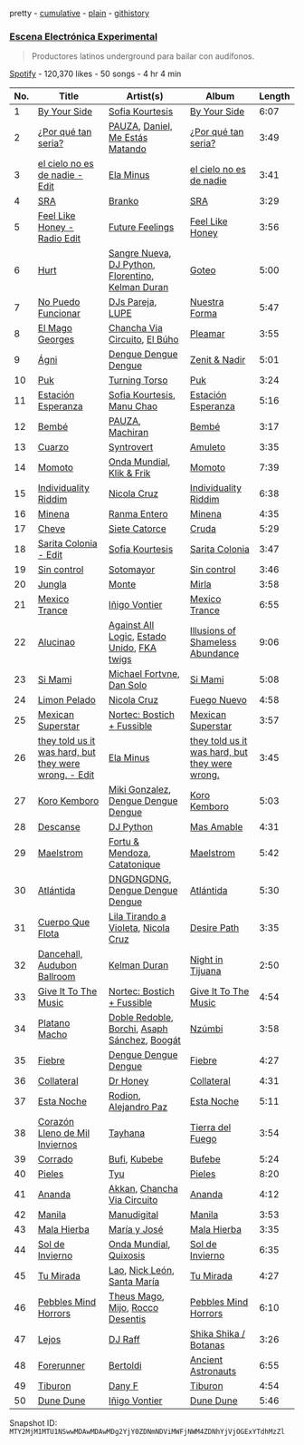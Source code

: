 pretty - [cumulative](/playlists/cumulative/37i9dQZF1DWWzc8XPy0ntN.md) - [plain](/playlists/plain/37i9dQZF1DWWzc8XPy0ntN) - [githistory](https://github.githistory.xyz/mackorone/spotify-playlist-archive/blob/main/playlists/plain/37i9dQZF1DWWzc8XPy0ntN)

### [Escena Electrónica Experimental](https://open.spotify.com/playlist/37i9dQZF1DWWzc8XPy0ntN)

> Productores latinos underground para bailar con audífonos.

[Spotify](https://open.spotify.com/user/spotify) - 120,370 likes - 50 songs - 4 hr 4 min

| No. | Title | Artist(s) | Album | Length |
|---|---|---|---|---|
| 1 | [By Your Side](https://open.spotify.com/track/69uPNh3b6VKdMZMbIKYQ1l) | [Sofia Kourtesis](https://open.spotify.com/artist/7wXTWO45lqpUejDkike0Gf) | [By Your Side](https://open.spotify.com/album/4iv1fsRtMDanS6VB6RW0Hg) | 6:07 |
| 2 | [¿Por qué tan seria?](https://open.spotify.com/track/6wdkhuxxLOebJK8scPd9LX) | [PAUZA](https://open.spotify.com/artist/2GZ0VsYD0N5Gb3EOIELa1N), [Daniel, Me Estás Matando](https://open.spotify.com/artist/51yyeVxyvecgePAWXmeLUE) | [¿Por qué tan seria?](https://open.spotify.com/album/32NnTNEkICcFVI1gfV5amQ) | 3:49 |
| 3 | [el cielo no es de nadie \- Edit](https://open.spotify.com/track/1pY4lWKYXLGqcSql0CzDuy) | [Ela Minus](https://open.spotify.com/artist/4rdJkXHNrMgowlwUdQAg8T) | [el cielo no es de nadie](https://open.spotify.com/album/2NzNIhJKRGCuPWfAJtUUCL) | 3:41 |
| 4 | [SRA](https://open.spotify.com/track/6J3FPGcMwdO1ik7sYRjKCF) | [Branko](https://open.spotify.com/artist/1lEBJGJgdoevi1Clv9CqLT) | [SRA](https://open.spotify.com/album/13AzeHpoKFRk6T2R9hsaGb) | 3:29 |
| 5 | [Feel Like Honey \- Radio Edit](https://open.spotify.com/track/4SDgjPDwZTPNPDFyN1hkwQ) | [Future Feelings](https://open.spotify.com/artist/3Au2QfFkLbGnjGvQ2DR0kH) | [Feel Like Honey](https://open.spotify.com/album/7pDqpbAxk2iT8EgC9WpDPI) | 3:56 |
| 6 | [Hurt](https://open.spotify.com/track/7nZfJZknW5vyEU2uWJhmiI) | [Sangre Nueva](https://open.spotify.com/artist/0YmokPIhVketCTSXBRp20R), [DJ Python](https://open.spotify.com/artist/1LoZxxInSyuVFKSMAB4BPl), [Florentino](https://open.spotify.com/artist/1rhVQSyhxNOMN6RHi2sB44), [Kelman Duran](https://open.spotify.com/artist/6PIl48ctj6HDmqVM2uIikd) | [Goteo](https://open.spotify.com/album/0bSLm9NcV2xx1cXNyQpy24) | 5:00 |
| 7 | [No Puedo Funcionar](https://open.spotify.com/track/5ovjlgDlwy3fDfAWDh1Pki) | [DJs Pareja](https://open.spotify.com/artist/5oTo90z4UYa7QUQ3Je3dQ7), [LUPE](https://open.spotify.com/artist/4PRzyAvNqlYKSMhsKl2e0j) | [Nuestra Forma](https://open.spotify.com/album/1Vr6Mf9IkYR5GEwjLyfxMq) | 5:47 |
| 8 | [El Mago Georges](https://open.spotify.com/track/1CJ5JejmIAEtShoxy8DQHU) | [Chancha Via Circuito](https://open.spotify.com/artist/6E8vZ5lkpXbXlkgHhbVJSl), [El Búho](https://open.spotify.com/artist/1I7FVmvisCtSFzmm87mbLR) | [Pleamar](https://open.spotify.com/album/2I9xcItj7QW0UFZUIZy6sH) | 3:55 |
| 9 | [Ágni](https://open.spotify.com/track/6oFeHebu9Jv72wfFrC2wRm) | [Dengue Dengue Dengue](https://open.spotify.com/artist/4dNjJV9AjGqHzkZualfhnG) | [Zenit & Nadir](https://open.spotify.com/album/5F3AulLRnkl7a52gcim5q6) | 5:01 |
| 10 | [Puk](https://open.spotify.com/track/06nGBVYjH9ajxhrGQ2xfvV) | [Turning Torso](https://open.spotify.com/artist/6j5BxXSPPlGZIMeWjMoIPQ) | [Puk](https://open.spotify.com/album/4s2pQPbpvmtDTV2lecbqvi) | 3:24 |
| 11 | [Estación Esperanza](https://open.spotify.com/track/1jGkLUJCl46NmXIM6rUghn) | [Sofia Kourtesis](https://open.spotify.com/artist/7wXTWO45lqpUejDkike0Gf), [Manu Chao](https://open.spotify.com/artist/6wH6iStAh4KIaWfuhf0NYM) | [Estación Esperanza](https://open.spotify.com/album/64q41JtvnThaB2VaVrqfpQ) | 5:16 |
| 12 | [Bembé](https://open.spotify.com/track/0yNL4Rma8wSmtBH39UuEUG) | [PAUZA](https://open.spotify.com/artist/2GZ0VsYD0N5Gb3EOIELa1N), [Machiran](https://open.spotify.com/artist/2G9YVfs6LKoJeFnGj4K3yx) | [Bembé](https://open.spotify.com/album/4gvhsXGJz2vzI16PJuFznV) | 3:17 |
| 13 | [Cuarzo](https://open.spotify.com/track/1aIModmKDbvX4xJqBFgQv8) | [Syntrovert](https://open.spotify.com/artist/541d4y9qEGqgZBoHrR0NmA) | [Amuleto](https://open.spotify.com/album/03fMs2DjHK6n5zbDqKkGHg) | 3:35 |
| 14 | [Momoto](https://open.spotify.com/track/6zyb9XHm1RjxaeerHo8Mv5) | [Onda Mundial](https://open.spotify.com/artist/5c5oay9VCy0a9RzFw1S8Dp), [Klik & Frik](https://open.spotify.com/artist/56P5wn7V6w46OyYV9vS5jC) | [Momoto](https://open.spotify.com/album/3cThlPotjMGdTYVj77PXpA) | 7:39 |
| 15 | [Individuality Riddim](https://open.spotify.com/track/5xbSiMMp6T98hJEQrUfFXX) | [Nicola Cruz](https://open.spotify.com/artist/0OltT51j3hIkgaDJqqPzDn) | [Individuality Riddim](https://open.spotify.com/album/2QQ714tuWG924CXN9H150s) | 6:38 |
| 16 | [Minena](https://open.spotify.com/track/4yvUIVFjmNJL7nrb0irmBa) | [Ranma Entero](https://open.spotify.com/artist/779eiS92bExNWIAWxmiWIB) | [Minena](https://open.spotify.com/album/0IWOooqWyw1lf5xqYGGs3H) | 4:35 |
| 17 | [Cheve](https://open.spotify.com/track/16f4s3WLYMbCtIVlyaqO89) | [Siete Catorce](https://open.spotify.com/artist/3MVzVLPSlOV0s6mGQ2YZHr) | [Cruda](https://open.spotify.com/album/2Ia0Ig2JkLx3NNpdxuICeH) | 5:29 |
| 18 | [Sarita Colonia \- Edit](https://open.spotify.com/track/0VNtKhOQZConLZc1GjQckk) | [Sofia Kourtesis](https://open.spotify.com/artist/7wXTWO45lqpUejDkike0Gf) | [Sarita Colonia](https://open.spotify.com/album/0ku4piLs17h4xD7e92FEf6) | 3:47 |
| 19 | [Sin control](https://open.spotify.com/track/4yNonlwveBYAglVu6lO4hw) | [Sotomayor](https://open.spotify.com/artist/13UO3EqZHeNkeDQKjUS8oH) | [Sin control](https://open.spotify.com/album/55UvtCx5rsi1djBrqEJ7tb) | 3:46 |
| 20 | [Jungla](https://open.spotify.com/track/4iS3nysui6BO2ljE6Z00yu) | [Monte](https://open.spotify.com/artist/1fcnE99XRNfHPyu27ysuNG) | [Mirla](https://open.spotify.com/album/2thUe8kdgLxFD6TUbCVwI7) | 3:58 |
| 21 | [Mexico Trance](https://open.spotify.com/track/4yg5djr9I1rhJZAXUxZIg4) | [Iñigo Vontier](https://open.spotify.com/artist/46102Rmv7OVlBvNRnH3fj2) | [Mexico Trance](https://open.spotify.com/album/7AJ6vYLnEU0O6yzO6fvJIZ) | 6:55 |
| 22 | [Alucinao](https://open.spotify.com/track/6bkbxLo2NwGu7jP5quwsMq) | [Against All Logic](https://open.spotify.com/artist/0ngUeF0DGpYmPec80MqSi1), [Estado Unido](https://open.spotify.com/artist/7DZfK2JuwyUwWEP95P35Gw), [FKA twigs](https://open.spotify.com/artist/6nB0iY1cjSY1KyhYyuIIKH) | [Illusions of Shameless Abundance](https://open.spotify.com/album/7xULtQ7JrUi2t7fD2sn0B0) | 9:06 |
| 23 | [Si Mami](https://open.spotify.com/track/3iG93FbuY3fqgfedMCC6A7) | [Michael Fortvne](https://open.spotify.com/artist/6BIKs7su9UYmtKs5nj3Jpz), [Dan Solo](https://open.spotify.com/artist/7E1ZwNnXreZgJpmTNUJva7) | [Si Mami](https://open.spotify.com/album/6RMpW1nConyzYdawMen6ps) | 5:08 |
| 24 | [Limon Pelado](https://open.spotify.com/track/4AObAZOnmRqCET9CgdzoeD) | [Nicola Cruz](https://open.spotify.com/artist/0OltT51j3hIkgaDJqqPzDn) | [Fuego Nuevo](https://open.spotify.com/album/3jXvU3BbxtNU9q5XG4BvDh) | 4:58 |
| 25 | [Mexican Superstar](https://open.spotify.com/track/71twNlaatmLS7noNHrjNlZ) | [Nortec: Bostich + Fussible](https://open.spotify.com/artist/3Jarv4dvk7d9k6AkqDUVJg) | [Mexican Superstar](https://open.spotify.com/album/4lSJuFFlo7MEKtpLCBXW14) | 3:57 |
| 26 | [they told us it was hard, but they were wrong\. \- Edit](https://open.spotify.com/track/4eChGxuP1HLtOPpQFFXRbP) | [Ela Minus](https://open.spotify.com/artist/4rdJkXHNrMgowlwUdQAg8T) | [they told us it was hard, but they were wrong.](https://open.spotify.com/album/6PbCwsrFphZdHvDhDneO4v) | 3:45 |
| 27 | [Koro Kemboro](https://open.spotify.com/track/0WpeystVcDypHRUhfrRBuz) | [Miki Gonzalez](https://open.spotify.com/artist/0ifCMWK5i03zLZL2N5hmWy), [Dengue Dengue Dengue](https://open.spotify.com/artist/4dNjJV9AjGqHzkZualfhnG) | [Koro Kemboro](https://open.spotify.com/album/2a99LCBq1HLVEym4R7iHYF) | 5:03 |
| 28 | [Descanse](https://open.spotify.com/track/4OQOtq13NDob5sVbAhRla6) | [DJ Python](https://open.spotify.com/artist/1LoZxxInSyuVFKSMAB4BPl) | [Mas Amable](https://open.spotify.com/album/2RLMab2R3icqnFA2dYJKVc) | 4:31 |
| 29 | [Maelstrom](https://open.spotify.com/track/1xBqxKhj35tVGNmq4NpQ4e) | [Fortu & Mendoza](https://open.spotify.com/artist/1Hxlo5vn0d4y63L6C0kxex), [Catatonique](https://open.spotify.com/artist/2MYL2t7eQ5DTL4HBQ7dL9q) | [Maelstrom](https://open.spotify.com/album/1hefknIQ0TMrdyr6HT1qtI) | 5:42 |
| 30 | [Atlántida](https://open.spotify.com/track/4XG8r3tuGn2Sossi2eoNtO) | [DNGDNGDNG](https://open.spotify.com/artist/4qw8wHJ1ZGNFQVZ1zM4NOq), [Dengue Dengue Dengue](https://open.spotify.com/artist/4dNjJV9AjGqHzkZualfhnG) | [Atlántida](https://open.spotify.com/album/5WHYmcgeLzkJVlnyAYA3pj) | 5:30 |
| 31 | [Cuerpo Que Flota](https://open.spotify.com/track/4x9kOCgS6h3IBFZPR8asWe) | [Lila Tirando a Violeta](https://open.spotify.com/artist/1ZD9xcoRJKY4ldaV4UuAhx), [Nicola Cruz](https://open.spotify.com/artist/0OltT51j3hIkgaDJqqPzDn) | [Desire Path](https://open.spotify.com/album/4QMLBkfHh8ZrBLm3HGDx9V) | 3:35 |
| 32 | [Dancehall, Audubon Ballroom](https://open.spotify.com/track/09LNA3vpPg0Zd3ghzTv5BN) | [Kelman Duran](https://open.spotify.com/artist/6PIl48ctj6HDmqVM2uIikd) | [Night in Tijuana](https://open.spotify.com/album/4vKaGMoRdGVu6u6GJyqHTx) | 2:50 |
| 33 | [Give It To The Music](https://open.spotify.com/track/4lzBK0eegI0rCCEIPg0sVI) | [Nortec: Bostich + Fussible](https://open.spotify.com/artist/3Jarv4dvk7d9k6AkqDUVJg) | [Give It To The Music](https://open.spotify.com/album/7KNJCJsDEnAdLt9WbJD0Th) | 4:54 |
| 34 | [Platano Macho](https://open.spotify.com/track/2JW0Rz7D4q3KxbvsBZrZZv) | [Doble Redoble](https://open.spotify.com/artist/4XJopnM0aD3RN5NWnl6fdT), [Borchi](https://open.spotify.com/artist/1dPeBgMAiuyI2gXcphyNMH), [Asaph Sánchez](https://open.spotify.com/artist/6WDgyfRIVQ68WwwnYZIOsI), [Boogát](https://open.spotify.com/artist/2y2bEk3zCBVBMDkrXgA29R) | [Nzúmbi](https://open.spotify.com/album/76dn7yiHINDA18rFqopGp0) | 3:58 |
| 35 | [Fiebre](https://open.spotify.com/track/00PyNFoOwrk0Aw3O7qU2kh) | [Dengue Dengue Dengue](https://open.spotify.com/artist/4dNjJV9AjGqHzkZualfhnG) | [Fiebre](https://open.spotify.com/album/6y2lryBMGXmaZ8CxuHfOXj) | 4:27 |
| 36 | [Collateral](https://open.spotify.com/track/5JNel3LbbwTMf2ZfwX3SL0) | [Dr Honey](https://open.spotify.com/artist/2ancfz442teYM3RI1zUcNr) | [Collateral](https://open.spotify.com/album/25hxlT3FXHFLHzBBwZOUOV) | 4:31 |
| 37 | [Esta Noche](https://open.spotify.com/track/2nPpXPgqCAUlmMxjnaaoMG) | [Rodion](https://open.spotify.com/artist/4G12bh08cCVQXa9pO4iIRe), [Alejandro Paz](https://open.spotify.com/artist/58JUcJgPMahuJHcVQM5CNL) | [Esta Noche](https://open.spotify.com/album/4otyeBB3oeu6L7M7tYD1It) | 5:11 |
| 38 | [Corazón Lleno de Mil Inviernos](https://open.spotify.com/track/3rE9V4p5WkROR7ud2QG6Yh) | [Tayhana](https://open.spotify.com/artist/647u1oTQ3MgB1k4FwVrPfg) | [Tierra del Fuego](https://open.spotify.com/album/3bM79Y0P0jnhA6Yz8lE2Fa) | 3:54 |
| 39 | [Corrado](https://open.spotify.com/track/0ulKl0MCIn9mYHmxK8DLA2) | [Bufi](https://open.spotify.com/artist/0ckrHQgGWuXzYxRM0jLOZZ), [Kubebe](https://open.spotify.com/artist/05EKr75TBeDGYstwAKRMpH) | [Bufebe](https://open.spotify.com/album/1BU2ah2FQ4SbswByhQonrO) | 5:24 |
| 40 | [Pieles](https://open.spotify.com/track/5kh71E46NXD2ub6OcvFVy5) | [Tyu](https://open.spotify.com/artist/5IToOsTYhrDB6BqOxpWTxM) | [Pieles](https://open.spotify.com/album/6wnljTM7txuqv9nCu2sRAu) | 8:20 |
| 41 | [Ananda](https://open.spotify.com/track/4OM2bUjoj6mciwhLxwJG2j) | [Akkan](https://open.spotify.com/artist/2CA2ypghZh6RCxJdPOQ4Ze), [Chancha Via Circuito](https://open.spotify.com/artist/6E8vZ5lkpXbXlkgHhbVJSl) | [Ananda](https://open.spotify.com/album/458iq3ckasP86d5CoLlyJb) | 4:12 |
| 42 | [Manila](https://open.spotify.com/track/1uo9jMH4Z3DrpPGi6jm9E4) | [Manudigital](https://open.spotify.com/artist/1EPdzkPNE9fwx1qhN4mUrH) | [Manila](https://open.spotify.com/album/7rwOOLEqFtz8cIsmW9UC91) | 3:53 |
| 43 | [Mala Hierba](https://open.spotify.com/track/1QjfhdsjAMgXKR78X7NUXr) | [María y José](https://open.spotify.com/artist/6DsIWcjlRh4a01ig2mutYX) | [Mala Hierba](https://open.spotify.com/album/2gUpydA3UPgqBkpjGbCCOy) | 3:35 |
| 44 | [Sol de Invierno](https://open.spotify.com/track/6dIbDu0GaRGODv9t7YvRnN) | [Onda Mundial](https://open.spotify.com/artist/5c5oay9VCy0a9RzFw1S8Dp), [Quixosis](https://open.spotify.com/artist/1kBj1OQBW8iSmYbxIIQgcA) | [Sol de Invierno](https://open.spotify.com/album/4LeJLxTUE07aLB6GBtYYIp) | 6:35 |
| 45 | [Tu Mirada](https://open.spotify.com/track/2iYy3bF7epY1Phd2ovqkbU) | [Lao](https://open.spotify.com/artist/2zDEnKW6qy7E4M9A2c2YAZ), [Nick León](https://open.spotify.com/artist/3qOGTt4eTeEkCn3efhAGu2), [Santa María](https://open.spotify.com/artist/7LkizBgIzMjcQWQow29fZm) | [Tu Mirada](https://open.spotify.com/album/4orzCYGgSLcWCcFNS5CUbd) | 4:27 |
| 46 | [Pebbles Mind Horrors](https://open.spotify.com/track/3FJQL59dUXL0Xq6dJTMXXL) | [Theus Mago](https://open.spotify.com/artist/5AmmljbTOeKJcfoTd6QCd3), [Mijo](https://open.spotify.com/artist/4cLXwxOqso1lUoR0SIk0jl), [Rocco Desentis](https://open.spotify.com/artist/6VhNyPvKFaJAzTe5sqPz89) | [Pebbles Mind Horrors](https://open.spotify.com/album/2IwGCkhGFRnn0ojOZRyESl) | 6:10 |
| 47 | [Lejos](https://open.spotify.com/track/4FdJjt9xr1C8uuo8i4IxWN) | [DJ Raff](https://open.spotify.com/artist/1yBSX25jjXRF6KqAKGygy2) | [Shika Shika / Botanas](https://open.spotify.com/album/0lxqfF1bXMwwH2zHxHErbO) | 3:26 |
| 48 | [Forerunner](https://open.spotify.com/track/34S6ZJ8rZqheHQxkQMwjde) | [Bertoldi](https://open.spotify.com/artist/4Li9gBuTUcIRons5AtN4yE) | [Ancient Astronauts](https://open.spotify.com/album/5H71MGGEYaVtTOCtHWZvDq) | 6:55 |
| 49 | [Tiburon](https://open.spotify.com/track/4luglnusaGpm8FhNjDmMpg) | [Dany F](https://open.spotify.com/artist/4E0D8VmVgWeyOtSZozgEYV) | [Tiburon](https://open.spotify.com/album/25kGnhGZgaWHsvlrcOaYL4) | 4:54 |
| 50 | [Dune Dune](https://open.spotify.com/track/4pvAdTqM8fNzMK7QEjovlV) | [Iñigo Vontier](https://open.spotify.com/artist/46102Rmv7OVlBvNRnH3fj2) | [Dune Dune](https://open.spotify.com/album/4O80Saj92IWtbX9mio39oj) | 5:46 |

Snapshot ID: `MTY2MjM1MTU1NSwwMDAwMDAwMDg2YjY0ZDNmNDViMWFjNWM4ZDNhYjVjOGExYTdhMzZl`

